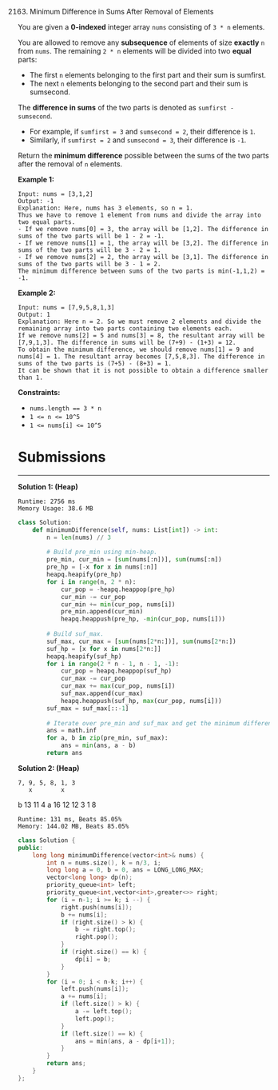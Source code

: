 2163. Minimum Difference in Sums After Removal of Elements

You are given a **0-indexed** integer array `nums` consisting of `3 * n` elements.

You are allowed to remove any **subsequence** of elements of size **exactly** `n` from `nums`. The remaining `2 * n` elements will be divided into two **equal** parts:

* The first `n` elements belonging to the first part and their sum is sumfirst.
* The next `n` elements belonging to the second part and their sum is sumsecond.

The **difference in sums** of the two parts is denoted as `sumfirst - sumsecond`.

* For example, if `sumfirst = 3` and `sumsecond = 2`, their difference is `1`.
* Similarly, if `sumfirst = 2` and `sumsecond = 3`, their difference is `-1`.

Return the **minimum difference** possible between the sums of the two parts after the removal of `n` elements.

 

**Example 1:**
```
Input: nums = [3,1,2]
Output: -1
Explanation: Here, nums has 3 elements, so n = 1. 
Thus we have to remove 1 element from nums and divide the array into two equal parts.
- If we remove nums[0] = 3, the array will be [1,2]. The difference in sums of the two parts will be 1 - 2 = -1.
- If we remove nums[1] = 1, the array will be [3,2]. The difference in sums of the two parts will be 3 - 2 = 1.
- If we remove nums[2] = 2, the array will be [3,1]. The difference in sums of the two parts will be 3 - 1 = 2.
The minimum difference between sums of the two parts is min(-1,1,2) = -1. 
```

**Example 2:**
```
Input: nums = [7,9,5,8,1,3]
Output: 1
Explanation: Here n = 2. So we must remove 2 elements and divide the remaining array into two parts containing two elements each.
If we remove nums[2] = 5 and nums[3] = 8, the resultant array will be [7,9,1,3]. The difference in sums will be (7+9) - (1+3) = 12.
To obtain the minimum difference, we should remove nums[1] = 9 and nums[4] = 1. The resultant array becomes [7,5,8,3]. The difference in sums of the two parts is (7+5) - (8+3) = 1.
It can be shown that it is not possible to obtain a difference smaller than 1.
```

**Constraints:**

* `nums.length == 3 * n`
* `1 <= n <= 10^5`
* `1 <= nums[i] <= 10^5`

# Submissions
---
**Solution 1: (Heap)**
```
Runtime: 2756 ms
Memory Usage: 38.6 MB
```
```python
class Solution:
    def minimumDifference(self, nums: List[int]) -> int:
        n = len(nums) // 3
        
        # Build pre_min using min-heap.
        pre_min, cur_min = [sum(nums[:n])], sum(nums[:n])
        pre_hp = [-x for x in nums[:n]]
        heapq.heapify(pre_hp)
        for i in range(n, 2 * n):
            cur_pop = -heapq.heappop(pre_hp)
            cur_min -= cur_pop
            cur_min += min(cur_pop, nums[i])
            pre_min.append(cur_min)
            heapq.heappush(pre_hp, -min(cur_pop, nums[i]))          
        
        # Build suf_max.
        suf_max, cur_max = [sum(nums[2*n:])], sum(nums[2*n:])
        suf_hp = [x for x in nums[2*n:]]
        heapq.heapify(suf_hp)        
        for i in range(2 * n - 1, n - 1, -1):
            cur_pop = heapq.heappop(suf_hp)
            cur_max -= cur_pop
            cur_max += max(cur_pop, nums[i])
            suf_max.append(cur_max)
            heapq.heappush(suf_hp, max(cur_pop, nums[i]))
        suf_max = suf_max[::-1]
        
        # Iterate over pre_min and suf_max and get the minimum difference.
        ans = math.inf
        for a, b in zip(pre_min, suf_max):
            ans = min(ans, a - b)
        return ans 
```

**Solution 2: (Heap)**

    7, 9, 5, 8, 1, 3
       x        x
b        13 11  4
a     16 12 12
       3  1  8

```
Runtime: 131 ms, Beats 85.05%
Memory: 144.02 MB, Beats 85.05%
```
```c++
class Solution {
public:
    long long minimumDifference(vector<int>& nums) {
        int n = nums.size(), k = n/3, i;
        long long a = 0, b = 0, ans = LONG_LONG_MAX;
        vector<long long> dp(n);
        priority_queue<int> left;
        priority_queue<int,vector<int>,greater<>> right;
        for (i = n-1; i >= k; i --) {
            right.push(nums[i]);
            b += nums[i];
            if (right.size() > k) {
                b -= right.top();
                right.pop();
            }
            if (right.size() == k) {
                dp[i] = b;
            }
        }
        for (i = 0; i < n-k; i++) {
            left.push(nums[i]);
            a += nums[i];
            if (left.size() > k) {
                a -= left.top();
                left.pop();
            }
            if (left.size() == k) {
                ans = min(ans, a - dp[i+1]);
            }
        }
        return ans;
    }
};
```
